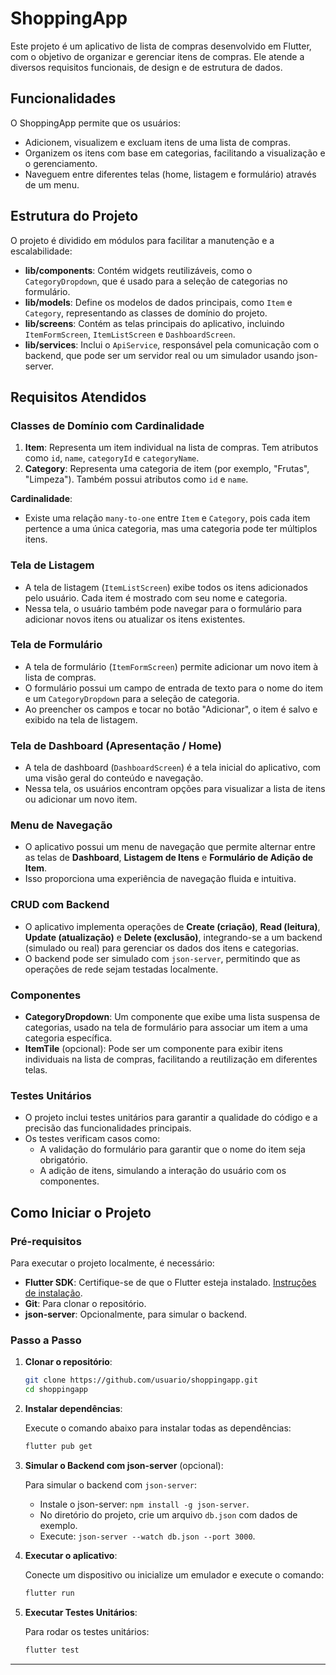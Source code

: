 # ShoppingApp

Este projeto é um aplicativo de lista de compras desenvolvido em Flutter, com o objetivo de organizar e gerenciar itens de compras. Ele atende a diversos requisitos funcionais, de design e de estrutura de dados.

## Funcionalidades

O ShoppingApp permite que os usuários:
- Adicionem, visualizem e excluam itens de uma lista de compras.
- Organizem os itens com base em categorias, facilitando a visualização e o gerenciamento.
- Naveguem entre diferentes telas (home, listagem e formulário) através de um menu.

## Estrutura do Projeto

O projeto é dividido em módulos para facilitar a manutenção e a escalabilidade:

- **lib/components**: Contém widgets reutilizáveis, como o `CategoryDropdown`, que é usado para a seleção de categorias no formulário.
- **lib/models**: Define os modelos de dados principais, como `Item` e `Category`, representando as classes de domínio do projeto.
- **lib/screens**: Contém as telas principais do aplicativo, incluindo `ItemFormScreen`, `ItemListScreen` e `DashboardScreen`.
- **lib/services**: Inclui o `ApiService`, responsável pela comunicação com o backend, que pode ser um servidor real ou um simulador usando json-server.

## Requisitos Atendidos

### Classes de Domínio com Cardinalidade

1. **Item**: Representa um item individual na lista de compras. Tem atributos como `id`, `name`, `categoryId` e `categoryName`.
2. **Category**: Representa uma categoria de item (por exemplo, "Frutas", "Limpeza"). Também possui atributos como `id` e `name`.

**Cardinalidade**:
- Existe uma relação `many-to-one` entre `Item` e `Category`, pois cada item pertence a uma única categoria, mas uma categoria pode ter múltiplos itens.

### Tela de Listagem

- A tela de listagem (`ItemListScreen`) exibe todos os itens adicionados pelo usuário. Cada item é mostrado com seu nome e categoria.
- Nessa tela, o usuário também pode navegar para o formulário para adicionar novos itens ou atualizar os itens existentes.

### Tela de Formulário

- A tela de formulário (`ItemFormScreen`) permite adicionar um novo item à lista de compras.
- O formulário possui um campo de entrada de texto para o nome do item e um `CategoryDropdown` para a seleção de categoria.
- Ao preencher os campos e tocar no botão "Adicionar", o item é salvo e exibido na tela de listagem.

### Tela de Dashboard (Apresentação / Home)

- A tela de dashboard (`DashboardScreen`) é a tela inicial do aplicativo, com uma visão geral do conteúdo e navegação.
- Nessa tela, os usuários encontram opções para visualizar a lista de itens ou adicionar um novo item.

### Menu de Navegação

- O aplicativo possui um menu de navegação que permite alternar entre as telas de **Dashboard**, **Listagem de Itens** e **Formulário de Adição de Item**.
- Isso proporciona uma experiência de navegação fluida e intuitiva.

### CRUD com Backend

- O aplicativo implementa operações de **Create (criação)**, **Read (leitura)**, **Update (atualização)** e **Delete (exclusão)**, integrando-se a um backend (simulado ou real) para gerenciar os dados dos itens e categorias.
- O backend pode ser simulado com `json-server`, permitindo que as operações de rede sejam testadas localmente.

### Componentes

- **CategoryDropdown**: Um componente que exibe uma lista suspensa de categorias, usado na tela de formulário para associar um item a uma categoria específica.
- **ItemTile** (opcional): Pode ser um componente para exibir itens individuais na lista de compras, facilitando a reutilização em diferentes telas.

### Testes Unitários

- O projeto inclui testes unitários para garantir a qualidade do código e a precisão das funcionalidades principais.
- Os testes verificam casos como:
  - A validação do formulário para garantir que o nome do item seja obrigatório.
  - A adição de itens, simulando a interação do usuário com os componentes.

## Como Iniciar o Projeto

### Pré-requisitos

Para executar o projeto localmente, é necessário:
- **Flutter SDK**: Certifique-se de que o Flutter esteja instalado. [Instruções de instalação](https://flutter.dev/docs/get-started/install).
- **Git**: Para clonar o repositório.
- **json-server**: Opcionalmente, para simular o backend.

### Passo a Passo

1. **Clonar o repositório**:

   ```bash
   git clone https://github.com/usuario/shoppingapp.git
   cd shoppingapp
   ```

2. **Instalar dependências**:

   Execute o comando abaixo para instalar todas as dependências:

   ```bash
   flutter pub get
   ```

3. **Simular o Backend com json-server** (opcional):

   Para simular o backend com `json-server`:
   - Instale o json-server: `npm install -g json-server`.
   - No diretório do projeto, crie um arquivo `db.json` com dados de exemplo.
   - Execute: `json-server --watch db.json --port 3000`.

4. **Executar o aplicativo**:

   Conecte um dispositivo ou inicialize um emulador e execute o comando:

   ```bash
   flutter run
   ```

5. **Executar Testes Unitários**:

   Para rodar os testes unitários:

   ```bash
   flutter test
   ```

---
